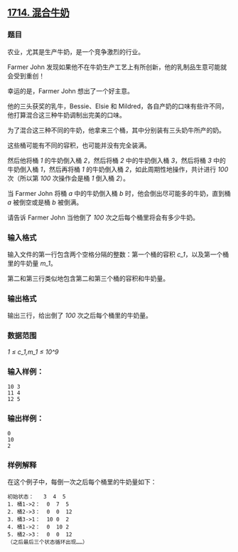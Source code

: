 ## [1714. 混合牛奶](https://www.acwing.com/problem/content/1716/)

### 题目

农业，尤其是生产牛奶，是一个竞争激烈的行业。

Farmer John 发现如果他不在牛奶生产工艺上有所创新，他的乳制品生意可能就会受到重创！

幸运的是，Farmer John 想出了一个好主意。

他的三头获奖的乳牛，Bessie、Elsie 和 Mildred，各自产奶的口味有些许不同，他打算混合这三种牛奶调制出完美的口味。

为了混合这三种不同的牛奶，他拿来三个桶，其中分别装有三头奶牛所产的奶。

这些桶可能有不同的容积，也可能并没有完全装满。

然后他将桶 *1* 的牛奶倒入桶 *2*，然后将桶 *2* 中的牛奶倒入桶 *3*，然后将桶 *3* 中的牛奶倒入桶 *1*，然后再将桶 *1* 的牛奶倒入桶 *2*，如此周期性地操作，共计进行 *100* 次（所以第 *100* 次操作会是桶 *1* 倒入桶 *2*）。

当 Farmer John 将桶 *a* 中的牛奶倒入桶 *b* 时，他会倒出尽可能多的牛奶，直到桶 *a* 被倒空或是桶 *b* 被倒满。

请告诉 Farmer John 当他倒了 *100* 次之后每个桶里将会有多少牛奶。

### 输入格式

输入文件的第一行包含两个空格分隔的整数：第一个桶的容积 *c_1*，以及第一个桶里的牛奶量 *m_1*。

第二和第三行类似地包含第二和第三个桶的容积和牛奶量。

### 输出格式

输出三行，给出倒了 *100* 次之后每个桶里的牛奶量。

### 数据范围

*1 ≤ c_1,m_1 ≤ 10^9*

### 输入样例：

```
10 3
11 4
12 5
```

### 输出样例：

```
0
10
2
```

### 样例解释

在这个例子中，每倒一次之后每个桶里的牛奶量如下：

```
初始状态：   3  4  5
1. 桶1->2：  0  7  5
2. 桶2->3：  0  0  12
3. 桶3->1：  10 0  2
4. 桶1->2：  0  10 2
5. 桶2->3：  0  0  12
（之后最后三个状态循环出现……）
```
